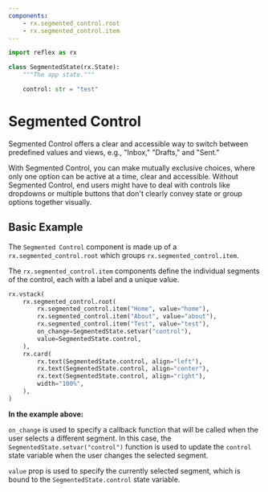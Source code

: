 ```yaml
---
components:
    - rx.segmented_control.root
    - rx.segmented_control.item
---
```


```python exec
import reflex as rx

class SegmentedState(rx.State):
    """The app state."""

    control: str = "test"
```

# Segmented Control

Segmented Control offers a clear and accessible way to switch between predefined values and views, e.g., "Inbox," "Drafts," and "Sent."

With Segmented Control, you can make mutually exclusive choices, where only one option can be active at a time, clear and accessible. Without Segmented Control, end users might have to deal with controls like dropdowns or multiple buttons that don't clearly convey state or group options together visually.

## Basic Example

The `Segmented Control` component is made up of a `rx.segmented_control.root` which groups `rx.segmented_control.item`.

The `rx.segmented_control.item` components define the individual segments of the control, each with a label and a unique value.

```python demo
rx.vstack(
    rx.segmented_control.root(
        rx.segmented_control.item("Home", value="home"),
        rx.segmented_control.item("About", value="about"),
        rx.segmented_control.item("Test", value="test"),
        on_change=SegmentedState.setvar("control"),
        value=SegmentedState.control,
    ),
    rx.card(
        rx.text(SegmentedState.control, align="left"),
        rx.text(SegmentedState.control, align="center"),
        rx.text(SegmentedState.control, align="right"),
        width="100%",
    ),
)
```

**In the example above:**

`on_change` is used to specify a callback function that will be called when the user selects a different segment. In this case, the `SegmentedState.setvar("control")` function is used to update the `control` state variable when the user changes the selected segment.

`value` prop is used to specify the currently selected segment, which is bound to the `SegmentedState.control` state variable.

